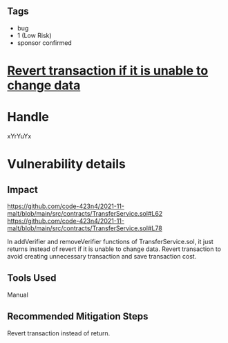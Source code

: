 ## Tags

- bug
- 1 (Low Risk)
- sponsor confirmed

# [Revert transaction if it is unable to change data](https://github.com/code-423n4/2021-11-malt-findings/issues/198) 

# Handle

xYrYuYx


# Vulnerability details

## Impact
https://github.com/code-423n4/2021-11-malt/blob/main/src/contracts/TransferService.sol#L62
https://github.com/code-423n4/2021-11-malt/blob/main/src/contracts/TransferService.sol#L78

In addVerifier and removeVerifier functions of TransferService.sol, it just returns instead of revert if it is unable to change data.
Revert transaction to avoid creating unnecessary transaction and save transaction cost.


## Tools Used
Manual

## Recommended Mitigation Steps
Revert transaction instead of return.


